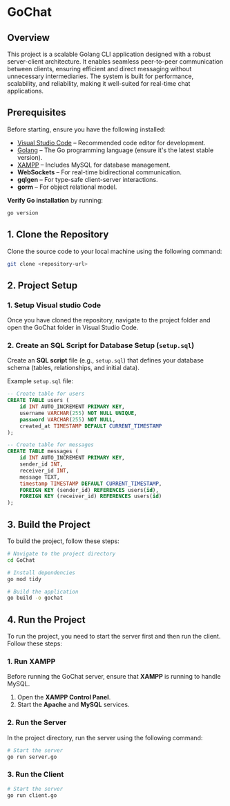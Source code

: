 # GoChat
## Overview

This project is a scalable Golang CLI application designed with a robust server-client architecture. It enables seamless peer-to-peer communication between clients, ensuring efficient and direct messaging without unnecessary intermediaries. The system is built for performance, scalability, and reliability, making it well-suited for real-time chat applications.

## Prerequisites

Before starting, ensure you have the following installed:

- [Visual Studio Code](https://code.visualstudio.com/download) – Recommended code editor for development.  
- [Golang](https://go.dev/doc/install) – The Go programming language (ensure it's the latest stable version).  
- [XAMPP](https://www.apachefriends.org/download.html) – Includes MySQL for database management.  
- **WebSockets** – For real-time bidirectional communication.  
- **gqlgen** – For type-safe client-server interactions.
- **gorm** – For object relational model.
  
**Verify Go installation** by running:  

   ```bash
   go version
   ```
## 1. Clone the Repository

Clone the source code to your local machine using the following command:
```bash
git clone <repository-url>
```
## 2. Project Setup
### 1. Setup Visual studio Code
Once you have cloned the repository, navigate to the project folder and open the GoChat folder in Visual Studio Code.

### 2. **Create an SQL Script for Database Setup (`setup.sql`)**  
Create an **SQL script** file (e.g., `setup.sql`) that defines your database schema (tables, relationships, and initial data).

Example `setup.sql` file:

```sql
-- Create table for users
CREATE TABLE users (
    id INT AUTO_INCREMENT PRIMARY KEY,
    username VARCHAR(255) NOT NULL UNIQUE,
    password VARCHAR(255) NOT NULL,
    created_at TIMESTAMP DEFAULT CURRENT_TIMESTAMP
);

-- Create table for messages
CREATE TABLE messages (
    id INT AUTO_INCREMENT PRIMARY KEY,
    sender_id INT,
    receiver_id INT,
    message TEXT,
    timestamp TIMESTAMP DEFAULT CURRENT_TIMESTAMP,
    FOREIGN KEY (sender_id) REFERENCES users(id),
    FOREIGN KEY (receiver_id) REFERENCES users(id)
);
```

## 3. Build the Project
To build the project, follow these steps:  

```bash
# Navigate to the project directory
cd GoChat

# Install dependencies
go mod tidy

# Build the application
go build -o gochat
```

## 4. Run the Project  

To run the project, you need to start the server first and then run the client. Follow these steps:  
### 1. Run XAMPP  

Before running the GoChat server, ensure that **XAMPP** is running to handle MySQL.  

1. Open the **XAMPP Control Panel**.  
2. Start the **Apache** and **MySQL** services. 

### 2. Run the Server  

In the project directory, run the server using the following command:  

```bash
# Start the server
go run server.go
```
### 3. Run the Client  

 ```bash
# Start the server
go run client.go
```


